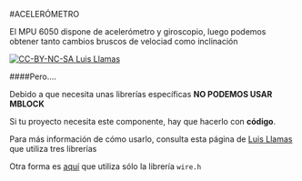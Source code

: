 #ACELERÓMETRO

El MPU 6050 dispone de acelerómetro y giroscopio, luego podemos obtener tanto cambios bruscos de velociad como inclinación

[![CC-BY-NC-SA Luis Llamas](https://www.luisllamas.es/wp-content/uploads/2016/09/arduino-mpu6050-componente.png)](https://www.luisllamas.es/arduino-orientacion-imu-mpu-6050/)



####Pero....

Debido a que necesita unas librerías específicas **NO PODEMOS USAR MBLOCK**

Si tu proyecto necesita este componente, hay que hacerlo con **código**.
  
Para más información de cómo usarlo, consulta esta página de [Luis Llamas ](https://www.luisllamas.es/arduino-orientacion-imu-mpu-6050/) que utiliza tres librerías
  
Otra forma es [aquí](https://www.electronicshub.org/getting-started-arduino-mpu6050/) que utiliza sólo la librería `wire.h`